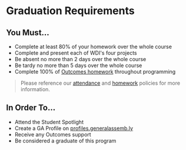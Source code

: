 # Graduation Requirements

## You Must...
- Complete at least 80% of your homework over the whole course
- Complete and present each of WDI's four projects
- Be absent no more than 2 days over the whole course
- Be tardy no more than 5 days over the whole course
- Complete 100% of [Outcomes homework](https://github.com/ga-dc-outcomes) throughout programming

> Please reference our [attendance](attendance.md) and [homework](homework-policy.md) policies for more information.

## In Order To...
- Attend the Student Spotlight
- Create a GA Profile on [profiles.generalassemb.ly](http://profiles.generalassemb.ly)
- Receive any Outcomes support
- Be considered a graduate of this program
